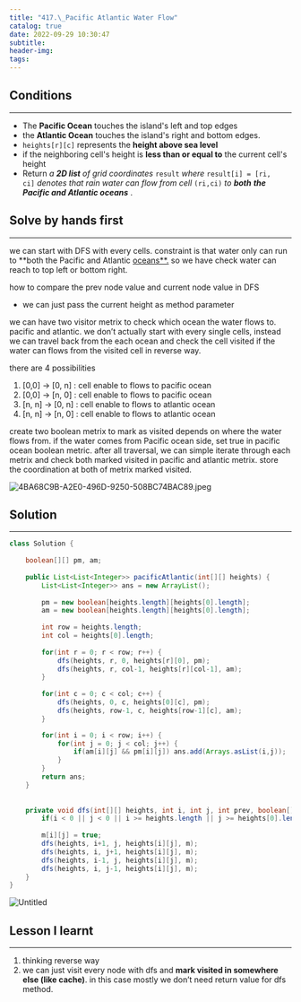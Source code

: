 ```yaml
---
title: "417.\_Pacific Atlantic Water Flow"
catalog: true
date: 2022-09-29 10:30:47
subtitle:
header-img:
tags:
---
```

## Conditions

---

- The **Pacific Ocean** touches the island's left and top edges
- the **Atlantic Ocean** touches the island's right and bottom edges.
- `heights[r][c]` represents the **height above sea level**
- if the neighboring cell's height is **less than or equal to** the current cell's height
- Return *a **2D list** of grid coordinates* `result` *where* `result[i] = [ri, ci]` *denotes that rain water can flow from cell* `(ri,ci)` *to **both** **the Pacific and Atlantic oceans***
.

## Solve by hands first

---

we can start with DFS with every cells. constraint is that water only can run to **both the Pacific and Atlantic [oceans**.](http://oceans.so) so we have check water can reach to top left or bottom right. 

how to compare the prev node value and current node value in DFS

- we can just pass the current height as method parameter

we can have two visitor metrix to check which ocean the water flows to. pacific and atlantic. we don’t actually start with every single cells, instead we can travel back from the each ocean and check the cell visited if the water can flows from the visited cell in reverse way.

there are 4 possibilities

1. [0,0] → [0, n] : cell enable to flows to pacific ocean
2. [0,0] → [n, 0] : cell enable to flows to pacific ocean
3. [n, n] → [0, n] : cell enable to flows to atlantic ocean
4. [n, n] → [n, 0] : cell enable to flows to atlantic ocean

create two boolean metrix to mark as visited depends on where the water flows from. if the water comes from Pacific ocean side, set true in pacific ocean boolean metric. after all traversal, we can simple iterate through each metrix and check both marked visited in pacific and atlantic metrix. store the coordination at both of metrix marked visited.

![4BA68C9B-A2E0-496D-9250-508BC74BAC89.jpeg](https://s3-us-west-2.amazonaws.com/secure.notion-static.com/89a61c15-7689-4b25-b6b9-7990af240092/4BA68C9B-A2E0-496D-9250-508BC74BAC89.jpeg)

## Solution

---

```java
class Solution {
    
    boolean[][] pm, am;
    
    public List<List<Integer>> pacificAtlantic(int[][] heights) {
        List<List<Integer>> ans = new ArrayList();
        
        pm = new boolean[heights.length][heights[0].length];
        am = new boolean[heights.length][heights[0].length];
        
        int row = heights.length;
        int col = heights[0].length;
        
        for(int r = 0; r < row; r++) {
            dfs(heights, r, 0, heights[r][0], pm);
            dfs(heights, r, col-1, heights[r][col-1], am);
        }
        
        for(int c = 0; c < col; c++) {
            dfs(heights, 0, c, heights[0][c], pm);
            dfs(heights, row-1, c, heights[row-1][c], am);
        }

        for(int i = 0; i < row; i++) {
            for(int j = 0; j < col; j++) {
                if(am[i][j] && pm[i][j]) ans.add(Arrays.asList(i,j));
            }
        }
        return ans;
    }
    
    
    private void dfs(int[][] heights, int i, int j, int prev, boolean[][] m) {
        if(i < 0 || j < 0 || i >= heights.length || j >= heights[0].length || m[i][j]|| prev > heights[i][j]) return;
    
        m[i][j] = true;
        dfs(heights, i+1, j, heights[i][j], m);
        dfs(heights, i, j+1, heights[i][j], m);
        dfs(heights, i-1, j, heights[i][j], m);
        dfs(heights, i, j-1, heights[i][j], m);
    }
}
```

![Untitled](https://s3-us-west-2.amazonaws.com/secure.notion-static.com/bc41c7ae-36fa-4523-9682-bc7ee9f1b396/Untitled.png)

## Lesson I learnt

---

1. thinking reverse way
2. we can just visit every node with dfs and **mark visited in somewhere else (like cache)**.  in this case mostly we don’t need return value for dfs method.
